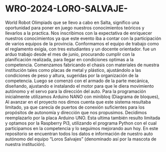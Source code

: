 # WRO-2024-LORO-SALVAJE-

 
 
 World Robot Olimpiads que se llevo a cabo en Salta, significo una oportunidad para poner en juego nuestros conocimientos teóricos y llevarlos a la practica. Nos inscribimos con la expectativa de enriquecer nuestros conocimientos ya que este evento iba a contar con la participación de varios equipos de la provincia.
Conformamos el equipo de trabajo como el reglamento exigía, con tres estudiantes y un docente orientador. fue un arduo trabajo desde el mes de junio, procurando cumplir con la planificación realizada, para llegar en condiciones optimas a la competencia.
Comenzamos fabricando el chasis con materiales de nuestra institución tales como placas de metal y plástico, ajustándolo a las condiciones de peso y altura, sugeridas por la organización de la competencia. Luego se comenzó con el armado de la parte mecánica, diseñando, ajustando e instalando el motor para que le diera movimiento autónomo y el servo para la dirección del auto.
Para la programación inicialmente utilizamos Arduino NANO con minibloq (Diagrama de bloques), Al avanzar en el proyecto nos dimos cuenta que este sistema resultaba limitado, ya que carecía de puertos de conexión suficientes para los propósitos de autonomía y dirección que nos propusimos. Decidimos reemplazarlo por la placa Arduino UNO. Esta ultima también resulto limitada y optamos por la Raspberry Pi3, utilizando el programa Python con el cual participamos en la competencia y lo seguimos mejorando aun hoy.
En este repositorio se encuentran todos los datos e información de nuestro auto autónomo del equipo “Loros Salvajes” (denominado así por la mascota de nuestra institución).

